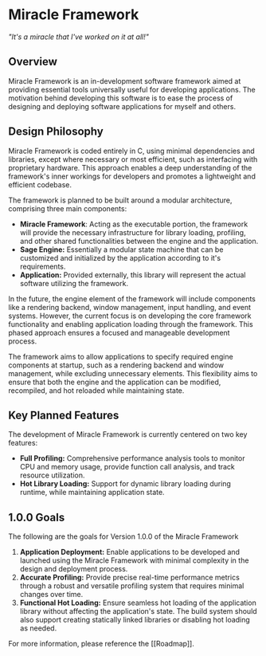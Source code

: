 # Miracle Framework

*"It's a miracle that I've worked on it at all!"*

## Overview

Miracle Framework is an in-development software framework aimed at providing essential tools universally useful for developing applications. The motivation behind developing this software is to ease the process of designing and deploying software applications for myself and others.

## Design Philosophy

Miracle Framework is coded entirely in C, using minimal dependencies and libraries, except where necessary or most efficient, such as interfacing with proprietary hardware. This approach enables a deep understanding of the framework's inner workings for developers and promotes a lightweight and efficient codebase.

The framework is planned to be built around a modular architecture, comprising three main components:

- **Miracle Framework**: Acting as the executable portion, the framework will provide the necessary infrastructure for library loading, profiling, and other shared functionalities between the engine and the application.
- **Sage Engine:** Essentially a modular state machine that can be customized and initialized by the application according to it's requirements.
- **Application:** Provided externally, this library will represent the actual software utilizing the framework.

In the future, the engine element of the framework will include components like a rendering backend, window management, input handling, and event systems. However, the current focus is on developing the core framework functionality and enabling application loading through the framework. This phased approach ensures a focused and manageable development process.

The framework aims to allow applications to specify required engine components at startup, such as a rendering backend and window management, while excluding unnecessary elements. This flexibility aims to ensure that both the engine and the application can be modified, recompiled, and hot reloaded while maintaining state.

## Key Planned Features

The development of Miracle Framework is currently centered on two key features:

- **Full Profiling:** Comprehensive performance analysis tools to monitor CPU and memory usage, provide function call analysis, and track resource utilization. 
- **Hot Library Loading:** Support for dynamic library loading during runtime, while maintaining application state.

## 1.0.0 Goals

The following are the goals for Version 1.0.0 of the Miracle Framework

1. **Application Deployment:** Enable applications to be developed and launched using the Miracle Framework with minimal complexity in the design and deployment process.
2. **Accurate Profiling:** Provide precise real-time performance metrics through a robust and versatile profiling system that requires minimal changes over time.
3. **Functional Hot Loading:** Ensure seamless hot loading of the application library without affecting the application's state. The build system should also support creating statically linked libraries or disabling hot loading as needed.

For more information, please reference the [[Roadmap]].
